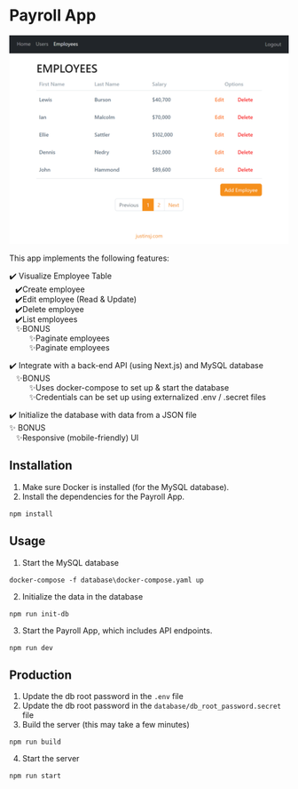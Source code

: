 # Payroll App

![](example.PNG)

This app implements the following features:

<li style="list-style-type: '✔️'"> Visualize Employee Table
<ul>
  <li style="list-style-type: '✔️'"> Create employee
  <li style="list-style-type: '✔️'"> Edit employee (Read & Update)
  <li style="list-style-type: '✔️'"> Delete employee
  <li style="list-style-type: '✔️'"> List employees
  <li style="list-style-type: '✨'"> BONUS
  <ul> 
    <li style="list-style-type: '✨'"> Paginate employees
    <li style="list-style-type: '✨'"> Paginate employees
  </ul>
</ul>

<li style="list-style-type: '✔️'"> Integrate with a back-end API (using Next.js) and MySQL database
<ul>
  <li style="list-style-type: '✨'"> BONUS
  <ul> 
    <li style="list-style-type: '✨'"> Uses docker-compose to set up & start the database
    <li style="list-style-type: '✨'"> Credentials can be set up using externalized .env / .secret files
  </ul>
</ul>

<li style="list-style-type: '✔️'"> Initialize the database with data from a JSON file
<li style="list-style-type: '✨'"> BONUS
<ul> 
  <li style="list-style-type: '✨'"> Responsive (mobile-friendly) UI
</ul>


## Installation
1. Make sure Docker is installed (for the MySQL database).
2. Install the dependencies for the Payroll App.
```
npm install
```

## Usage
1. Start the MySQL database
```
docker-compose -f database\docker-compose.yaml up
```

2. Initialize the data in the database
```
npm run init-db
```

3. Start the Payroll App, which includes API endpoints.
```
npm run dev
```

## Production 
1. Update the db root password in the `.env` file
2. Update the db root password in the `database/db_root_password.secret` file
3. Build the server (this may take a few minutes)
```
npm run build
```
4. Start the server
```
npm run start
```